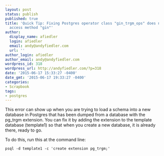 ```yaml
---
layout: post
status: publish
published: true
title: 'Quick Tip: Fixing Postgres operator class "gin_trgm_ops" does not exist for
  access method "gin"'
author:
  display_name: afiedler
  login: afiedler
  email: andy@andyfiedler.com
  url: ''
author_login: afiedler
author_email: andy@andyfiedler.com
wordpress_id: 318
wordpress_url: http://andyfiedler.com/?p=318
date: '2015-06-17 15:33:27 -0400'
date_gmt: '2015-06-17 19:33:27 -0400'
categories:
- Scrapbook
tags:
- postgres
---
```

This error can show up when you are trying to load a schema into a new database in Postgres that has been dumped from a database with the pg_trgm extension. You can fix it by adding the extension to the template database (template1) so that when you create a new database, it is already there, ready to go.

To do this, run this at the command line:

```
psql -d template1 -c 'create extension pg_trgm;'
```
